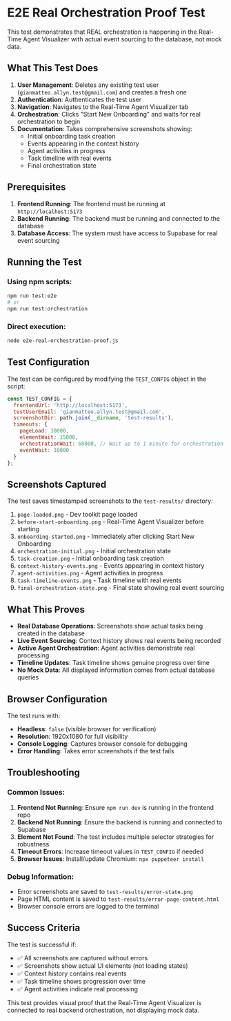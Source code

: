 # E2E Real Orchestration Proof Test

This test demonstrates that REAL orchestration is happening in the Real-Time Agent Visualizer with actual event sourcing to the database, not mock data.

## What This Test Does

1. **User Management**: Deletes any existing test user (`gianmatteo.allyn.test@gmail.com`) and creates a fresh one
2. **Authentication**: Authenticates the test user 
3. **Navigation**: Navigates to the Real-Time Agent Visualizer tab
4. **Orchestration**: Clicks "Start New Onboarding" and waits for real orchestration to begin
5. **Documentation**: Takes comprehensive screenshots showing:
   - Initial onboarding task creation
   - Events appearing in the context history
   - Agent activities in progress
   - Task timeline with real events
   - Final orchestration state

## Prerequisites

1. **Frontend Running**: The frontend must be running at `http://localhost:5173`
2. **Backend Running**: The backend must be running and connected to the database
3. **Database Access**: The system must have access to Supabase for real event sourcing

## Running the Test

### Using npm scripts:
```bash
npm run test:e2e
# or
npm run test:orchestration
```

### Direct execution:
```bash
node e2e-real-orchestration-proof.js
```

## Test Configuration

The test can be configured by modifying the `TEST_CONFIG` object in the script:

```javascript
const TEST_CONFIG = {
  frontendUrl: 'http://localhost:5173',
  testUserEmail: 'gianmatteo.allyn.test@gmail.com',
  screenshotDir: path.join(__dirname, 'test-results'),
  timeouts: {
    pageLoad: 30000,
    elementWait: 15000,
    orchestrationWait: 60000, // Wait up to 1 minute for orchestration
    eventWait: 10000
  }
};
```

## Screenshots Captured

The test saves timestamped screenshots to the `test-results/` directory:

1. `page-loaded.png` - Dev toolkit page loaded
2. `before-start-onboarding.png` - Real-Time Agent Visualizer before starting
3. `onboarding-started.png` - Immediately after clicking Start New Onboarding
4. `orchestration-initial.png` - Initial orchestration state
5. `task-creation.png` - Initial onboarding task creation
6. `context-history-events.png` - Events appearing in context history
7. `agent-activities.png` - Agent activities in progress
8. `task-timeline-events.png` - Task timeline with real events
9. `final-orchestration-state.png` - Final state showing real event sourcing

## What This Proves

- **Real Database Operations**: Screenshots show actual tasks being created in the database
- **Live Event Sourcing**: Context history shows real events being recorded
- **Active Agent Orchestration**: Agent activities demonstrate real processing
- **Timeline Updates**: Task timeline shows genuine progress over time
- **No Mock Data**: All displayed information comes from actual database queries

## Browser Configuration

The test runs with:
- **Headless**: `false` (visible browser for verification)
- **Resolution**: 1920x1080 for full visibility
- **Console Logging**: Captures browser console for debugging
- **Error Handling**: Takes error screenshots if the test fails

## Troubleshooting

### Common Issues:

1. **Frontend Not Running**: Ensure `npm run dev` is running in the frontend repo
2. **Backend Not Running**: Ensure the backend is running and connected to Supabase
3. **Element Not Found**: The test includes multiple selector strategies for robustness
4. **Timeout Errors**: Increase timeout values in `TEST_CONFIG` if needed
5. **Browser Issues**: Install/update Chromium: `npx puppeteer install`

### Debug Information:

- Error screenshots are saved to `test-results/error-state.png`
- Page HTML content is saved to `test-results/error-page-content.html`
- Browser console errors are logged to the terminal

## Success Criteria

The test is successful if:
- ✅ All screenshots are captured without errors
- ✅ Screenshots show actual UI elements (not loading states)
- ✅ Context history contains real events
- ✅ Task timeline shows progression over time
- ✅ Agent activities indicate real processing

This test provides visual proof that the Real-Time Agent Visualizer is connected to real backend orchestration, not displaying mock data.